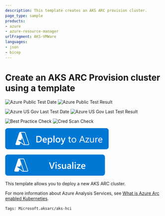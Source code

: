 ```yaml
---
description: This template creates an AKS ARC provision cluster.
page_type: sample
products:
- azure
- azure-resource-manager
urlFragment: AKS-VMWare
languages:
- json
- bicep
---
```

# Create an AKS ARC Provision cluster using a template

![Azure Public Test Date](https://azurequickstartsservice.blob.core.windows.net/badges/quickstarts/microsoft.aksarc/aks-hci/PublicLastTestDate.svg)
![Azure Public Test Result](https://azurequickstartsservice.blob.core.windows.net/badges/quickstarts/microsoft.aksarc/aks-hci/PublicDeployment.svg)

![Azure US Gov Last Test Date](https://azurequickstartsservice.blob.core.windows.net/badges/quickstarts/microsoft.aksarc/aks-hci/FairfaxLastTestDate.svg)
![Azure US Gov Last Test Result](https://azurequickstartsservice.blob.core.windows.net/badges/quickstarts/microsoft.aksarc/aks-hci/FairfaxDeployment.svg)

![Best Practice Check](https://azurequickstartsservice.blob.core.windows.net/badges/quickstarts/microsoft.aksarc/aks-hci//BestPracticeResult.svg)
![Cred Scan Check](https://azurequickstartsservice.blob.core.windows.net/badges/quickstarts/microsoft.aksarc/aks-hci//CredScanResult.svg)

[![Deploy To Azure](https://raw.githubusercontent.com/Azure/azure-quickstart-templates/master/1-CONTRIBUTION-GUIDE/images/deploytoazure.svg?sanitize=true)](https://portal.azure.com/#create/Microsoft.Template/uri/https%3A%2F%2Fraw.githubusercontent.com%2FAzure%2Fazure-quickstart-templates%2Fmaster%2Fquickstarts%2Fmicrosoft.aksarc%2Faks-hci%2Fazuredeploy.json)

[![Visualize](https://raw.githubusercontent.com/Azure/azure-quickstart-templates/master/1-CONTRIBUTION-GUIDE/images/visualizebutton.svg?sanitize=true)](http://armviz.io/#/?load=https%3A%2F%2Fraw.githubusercontent.com%2FAzure%2Fazure-quickstart-templates%2Fmaster%2Fquickstarts%2Fmicrosoft.aksarc%2Faks-hci%2Fazuredeploy.json)

This template allows you to deploy a new AKS ARC cluster.

For more information about Azure Analysis Services, see [What is Azure Arc enabled Kuberneties](https://learn.microsoft.com/en-us/azure/azure-arc/kubernetes/overview).

`Tags: Microsoft.aksarc/aks-hci`
